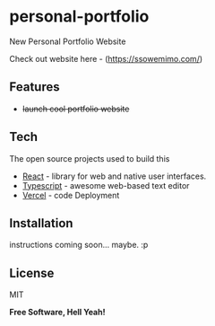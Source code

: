 # personal-portfolio
New Personal Portfolio Website

Check out website here - (https://ssowemimo.com/)


## Features

- ~~launch cool portfolio website~~

## Tech

 The open source projects used to build this 

- [React] - library for web and native user interfaces.
- [Typescript] - awesome web-based text editor
- [Vercel] - code Deployment


## Installation

instructions coming soon... maybe. :p

## License

MIT

**Free Software, Hell Yeah!**

[//]: # (These are reference links used in the body of this note and get stripped out when the markdown processor does its job. There is no need to format nicely because it shouldn't be seen. Thanks SO - http://stackoverflow.com/questions/4823468/store-comments-in-markdown-syntax)

   [Typescript]: <https://www.typescriptlang.org/>
   [Vercel]: <https://vercel.com/>
   [React]: <https://react.dev/>